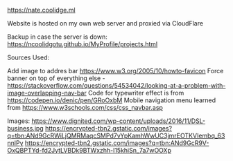 https://nate.coolidge.ml

Website is hosted on my own web server and proxied via CloudFlare






Backup in case the server is down:
https://ncoolidgotu.github.io/MyProfile/projects.html

Sources Used:

Add image to addres bar https://www.w3.org/2005/10/howto-favicon
Force banner on top of everything else - https://stackoverflow.com/questions/54534042/looking-at-a-problem-with-image-overlapping-nav-bar
Code for typewriter effect is from https://codepen.io/denic/pen/GRoOxbM
Mobile navigation menu learned from https://www.w3schools.com/css/css_navbar.asp

Images:
https://www.dignited.com/wp-content/uploads/2016/11/DSL-business.jpg
https://encrypted-tbn2.gstatic.com/images?q=tbn:ANd9GcRWiLjQMRMaqcSMPd7vYpKamhWwUC3jmrEOTKVIembq_63nnlPy
https://encrypted-tbn2.gstatic.com/images?q=tbn:ANd9GcR9V-OxQBPTYd-fd2JytLVBDk9BTWxzhh-l15khiSn_7a7wOOXp

